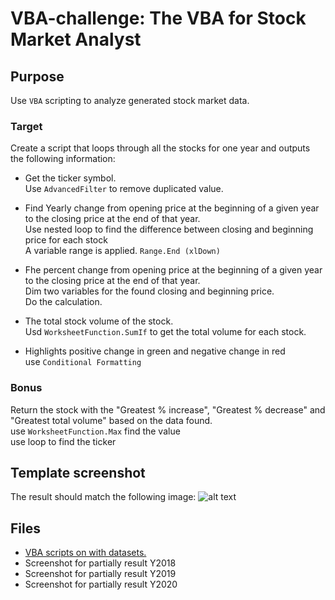 # **VBA-challenge: The VBA for Stock Market Analyst**

## Purpose
Use `VBA` scripting to analyze generated stock market data.

### **Target**
Create a script that loops through all the stocks for one year and outputs the following information:
- Get the ticker symbol.<br />
Use `AdvancedFilter` to remove duplicated value. <br /> 

- Find Yearly change from opening price at the beginning of a given year to the closing price at the end of that year.<br />
Use nested loop to find the difference between closing and beginning price for each stock<br />
A variable range is applied. `Range.End (xlDown)`<br />

- Fhe percent change from opening price at the beginning of a given year to the closing price at the end of that year.<br />
Dim two variables for the found closing and beginning price.<br />
Do the calculation.<br />

- The total stock volume of the stock.<br />
Usd `WorksheetFunction.SumIf` to get the total volume for each stock.

- Highlights positive change in green and negative change in red<br />
use `Conditional Formatting`


### **Bonus**
Return the stock with the "Greatest % increase", "Greatest % decrease" and "Greatest total volume" based on the data found.<br />
use `WorksheetFunction.Max` find the value<br />
use loop to find the ticker


## **Template screenshot**
The result should match the following image:
![alt text](https://github.com/Ash-Tao/VBA-challenge/blob/main/2%20VBA%20Challenge_MultipleYearStock_data-Screen%20Shot-Year%202018.png)

## **Files**
- [VBA scripts on with datasets.](https://github.com/Ash-Tao/VBA-challenge/blob/main/2%20VBA%20Challenge_MultipleYearStock_data.xlsm)
- Screenshot for partially result Y2018
- Screenshot for partially result Y2019
- Screenshot for partially result Y2020

